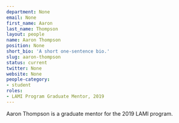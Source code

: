 ```yaml
---
department: None
email: None
first_name: Aaron
last_name: Thompson
layout: people
name: Aaron Thompson
position: None
short_bio: 'A short one-sentence bio.'
slug: aaron-thompson
status: current
twitter: None
website: None
people-category:
- student
roles:
- LAMI Program Graduate Mentor, 2019
---
```

Aaron Thompson is a graduate mentor for the 2019 LAMI program.
